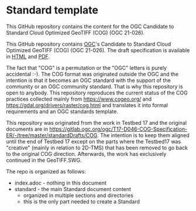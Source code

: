 # Standard template

This GitHub repository contains the content for the OGC Candidate to Standard Cloud Optimized GeoTIFF (COG) (OGC 21-026).

This GitHub repository contains [OGC](https://www.ogc.org/)'s Candidate to Standard Cloud Optimized GeoTIFF (COG) (OGC 21-026). The draft specification is available in [HTML](http://docs.ogc.org/DRAFTS/21-026.html) and [PDF](http://docs.ogc.org/DRAFTS/21-026.pdf).

The fact that "COG" is a permutation or the "OGC" letters is purely accidental :-). The COG format was originated outside the OGC and the intention is that it becomes an OGC standard with the support of the community or an OGC community standard. That is why this repository is open to anybody. This repository reproduces the current status of the COG practices collected mainly from https://www.cogeo.org/ and https://gdal.org/drivers/raster/cog.html and translates it into formal requirements and an OGC standards template.

This repository was originated from the work in Testbed 17 and the original documents are in https://gitlab.ogc.org/ogc/T17-D046-COG-Specification-ER/-/tree/master/standardDrafts/COG. The intention is to keep them aligned until the end of Testbed 17 except on the parts where the Testbed17 was "creative" (mainly in relation to 2D-TMS) that has been removed to go back to the original COG direction. Afterwards, the work has exclusively continued in the GeoTIFF.SWG.

The repo is organized as follows:

* index.adoc - nothing in this document
* standard - the main Standard document content
  - organized in multiple sections and directories
  - this is the only part needed to create a Standard
